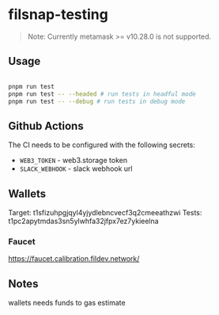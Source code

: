 # filsnap-testing

> Note: Currently metamask >= v10.28.0 is not supported.

## Usage

```bash

pnpm run test
pnpm run test -- --headed # run tests in headful mode
pnpm run test -- --debug # run tests in debug mode
```

## Github Actions

The CI needs to be configured with the following secrets:

- `WEB3_TOKEN` - web3.storage token
- `SLACK_WEBHOOK` - slack webhook url

## Wallets

Target: t1sfizuhpgjqyl4yjydlebncvecf3q2cmeeathzwi
Tests: t1pc2apytmdas3sn5ylwhfa32jfpx7ez7ykieelna

### Faucet

https://faucet.calibration.fildev.network/

## Notes

wallets needs funds to gas estimate
